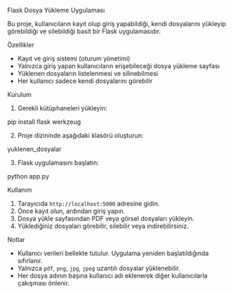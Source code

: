 
Flask Dosya Yükleme Uygulaması

Bu proje, kullanıcıların kayıt olup giriş yapabildiği, kendi dosyalarını yükleyip görebildiği ve silebildiği basit bir Flask uygulamasıdır.

Özellikler

- Kayıt ve giriş sistemi (oturum yönetimi)
- Yalnızca giriş yapan kullanıcıların erişebileceği dosya yükleme sayfası
- Yüklenen dosyaların listelenmesi ve silinebilmesi
- Her kullanıcı sadece kendi dosyalarını görebilir

Kurulum

1. Gerekli kütüphaneleri yükleyin:

pip install flask werkzeug

2. Proje dizininde aşağıdaki klasörü oluşturun:

yuklenen_dosyalar

3. Flask uygulamasını başlatın:

python app.py

Kullanım

1. Tarayıcıda `http://localhost:5000` adresine gidin.
2. Önce kayıt olun, ardından giriş yapın.
3. Dosya yükle sayfasından PDF veya görsel dosyaları yükleyin.
4. Yüklediğiniz dosyaları görebilir, silebilir veya indirebilirsiniz.

Notlar

- Kullanıcı verileri bellekte tutulur. Uygulama yeniden başlatıldığında sıfırlanır.
- Yalnızca `pdf`, `png`, `jpg`, `jpeg` uzantılı dosyalar yüklenebilir.
- Her dosya adının başına kullanıcı adı eklenerek diğer kullanıcılarla çakışması önlenir.
